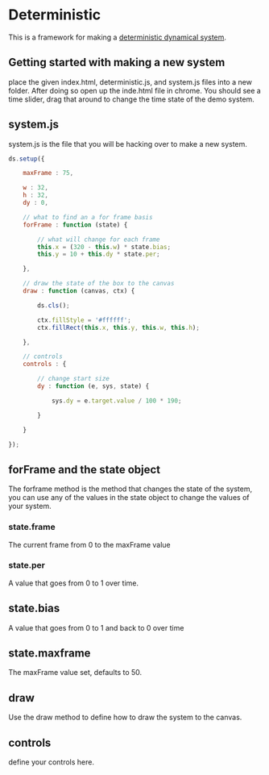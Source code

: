# Deterministic

This is a framework for making a [deterministic dynamical system](https://en.wikipedia.org/wiki/Dynamical_system).

## Getting started with making a new system

place the given index.html, deterministic.js, and system.js files into a new folder. After doing so open up the inde.html file in chrome. You should see a time slider, drag that around to change the time state of the demo system.

## system.js

system.js is the file that you will be hacking over to make a new system.

```js
ds.setup({

    maxFrame : 75,

    w : 32,
    h : 32,
    dy : 0,

    // what to find an a for frame basis
    forFrame : function (state) {

        // what will change for each frame
        this.x = (320 - this.w) * state.bias;
        this.y = 10 + this.dy * state.per;

    },

    // draw the state of the box to the canvas
    draw : function (canvas, ctx) {

        ds.cls();

        ctx.fillStyle = '#ffffff';
        ctx.fillRect(this.x, this.y, this.w, this.h);

    },

    // controls
    controls : {

        // change start size
        dy : function (e, sys, state) {

            sys.dy = e.target.value / 100 * 190;

        }

    }

});
```

## forFrame and the state object

The forframe method is the method that changes the state of the system, you can use any of the values in the state object to change the values of your system.

### state.frame

The current frame from 0 to the maxFrame value

### state.per

A value that goes from 0 to 1 over time.

## state.bias

A value that goes from 0 to 1 and back to 0 over time

## state.maxframe

The maxFrame value set, defaults to 50.

## draw

Use the draw method to define how to draw the system to the canvas.

## controls

define your controls here.
